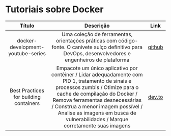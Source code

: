 # Tutoriais sobre Docker

Título | Descrição | Link
:----------: | :----------: | :----------:
docker-development-youtube-series | Uma coleção de ferramentas, orientações práticas com código-fonte. O canivete suíço definitivo para DevOps, desenvolvedores e engenheiros de plataforma | [github](https://github.com/marcel-dempers/docker-development-youtube-series)
Best Practices for building containers | Empacote um único aplicativo por contêiner / Lidar adequadamente com PID 1, tratamento de sinais e processos zumbis / Otimize para o cache de compilação do Docker / Remova ferramentas desnecessárias / Construa a menor imagem possível / Analise as imagens em busca de vulnerabilidades / Marque corretamente suas imagens | [dev.to](https://dev.to/ankit01oss/best-practices-for-building-containers-4mkp)
